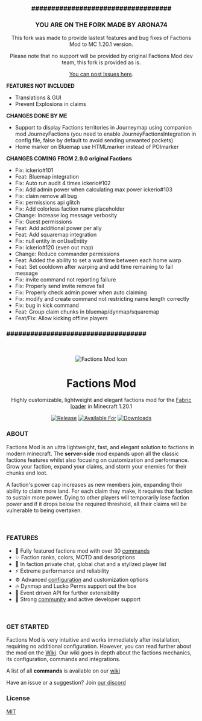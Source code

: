 
<div align="center">

### **###################################**
### **YOU ARE ON THE FORK MADE BY ARONA74**

This fork was made to provide lastest features and bug fixes of Factions Mod to MC 1.20.1 version.
 
Please note that no support will be provided by original Factions Mod dev team, this fork is provided as is.

[You can post Issues here](https://github.com/Arona74/factions/issues).
</div>

**FEATURES NOT INCLUDED**
- Translations & GUI
- Prevent Explosions in claims

**CHANGES DONE BY ME**
- Support to display Factions territories in Journeymap using companion mod JourneyFactions (you need to enable JourneyFactionsIntegration in config file, false by default to avoid sending unwanted packets)
- Home marker on Bluemap use HTMLmarker instead of POImarker

**CHANGES COMING FROM 2.9.0 original Factions**
- Fix: ickerio#101
- Feat: Bluemap integration
- Fix: Auto run audit 4 times ickerio#102
- Fix: Add admin power when calculating max power ickerio#103
- Fix: claim remove all bug
- Fix: permissions api glitch
- Fix: Add colorless faction name placeholder
- Change: Increase log message verbosity
- Fix: Guest permissions
- Feat: Add additional power per ally
- Feat: Add squaremap integration
- Fix: null entity in onUseEntity
- Fix: ickerio#120 (even out map)
- Change: Reduce commander permissions
- Feat: Added the ability to set a wait time between each home warp
- Feat: Set cooldown after warping and add time remaining to fail message
- Fix: invite command not reporting failure
- Fix: Properly send invite remove fail
- Fix: Properly check admin power when auto claiming
- Fix: modify and create command not restricting name length correctly
- Fix: bug in kick command
- Feat: Group claim chunks in bluemap/dynmap/squaremap
- Feat/Fix: Allow kicking offline players

### **###################################**

</div>

&nbsp;

<div align="center">

<img alt="Factions Mod Icon" src="src/main/resources/assets/factions/icon.png">
 
# Factions Mod

Highly customizable, lightweight and elegant factions mod for the [Fabric loader][fabric] in Minecraft 1.20.1

[![Release](https://img.shields.io/github/v/release/ickerio/factions?style=for-the-badge&include_prereleases&sort=semver)][github:releases]
[![Available For](https://img.shields.io/badge/dynamic/json?label=Available%20For&style=for-the-badge&color=e64626&query=version&url=https%3A%2F%2Fapi.blueish.dev%2Fapi%2Fminecraft%2Fversion%3Fid%3Dfactions)][modrinth]
 [![Downloads](https://img.shields.io/badge/dynamic/json?label=Downloads&style=for-the-badge&color=e64626&query=downloads&url=https%3A%2F%2Fapi.blueish.dev%2Fapi%2Fminecraft%2Fdownloads%3Fcurseid%3D497362%26modrinthid%3Dfactions)][modrinth:releases]

</div>

### **ABOUT**

Factions Mod is an ultra lightweight, fast, and elegant solution to factions in modern minecraft. The **server-side** mod expands upon all the classic factions features whilst also focusing on customization and performance. Grow your faction, expand your claims, and storm your enemies for their chunks and loot.

A faction's power cap increases as new members join, expanding their ability to claim more land. For each claim they make, it requires that faction to sustain more power. Dying to other players will temporarily lose faction power and if it drops below the required threshold, all their claims will be vulnerable to being overtaken.

&nbsp;

### **FEATURES**

- 🎯 Fully featured factions mod with over 30 [commands][wiki:commands]
- ✨ Faction ranks, colors, MOTD and descriptions
- 🎉 In faction private chat, global chat and a stylized player list
- ⚡ Extreme performance and reliability
- ⚙️ Advanced [configuration][wiki:config] and customization options
- 🔥 Dynmap and Lucko Perms support out the box
- 🚀 Event driven API for further extensibility 
- 💬 Strong [community][discord] and active developer support

&nbsp;

### **GET STARTED**

Factions Mod is very intuitive and works immediately after installation, requiring no additional configuration. However, you can read further about the mod on the [Wiki][wiki]. Our wiki goes in depth about the factions mechanics, its configuration, commands and integrations.

A list of all **commands** is available on our [wiki][wiki:commands]

Have an issue or a suggestion? Join [our discord][discord]

### **License**
[MIT](LICENSE)

[fabric]: https://fabricmc.net/
[modrinth]: https://modrinth.com/mod/factions
[modrinth:releases]: https://modrinth.com/mod/factions/versions
[github:releases]: https://github.com/ickerio/factions/releases
[wiki]: https://github.com/ickerio/factions/wiki
[wiki:config]: https://github.com/ickerio/factions/wiki/Config
[wiki:commands]: https://github.com/ickerio/factions/wiki/Commands
[discord]: https://discord.gg/tHPFegeAY8
